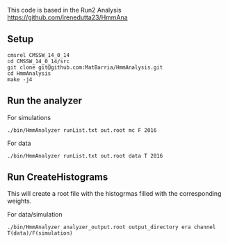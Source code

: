 This code is based in the Run2 Analysis https://github.com/irenedutta23/HmmAna

## Setup

```
cmsrel CMSSW_14_0_14
cd CMSSW_14_0_14/src
git clone git@github.com:MatBarria/HmmAnalysis.git
cd HmmAnalysis
make -j4
```

## Run the analyzer 
For simulations
```
./bin/HmmAnalyzer runList.txt out.root mc F 2016
```

For data
```
./bin/HmmAnalyzer runList.txt out.root data T 2016
```

## Run CreateHistograms 

This will create a root file with the histogrmas filled with the corresponding weights.

For data/simulation
```
./bin/HmmAnalyzer analyzer_output.root output_directory era channel T(data)/F(simulation)
```
